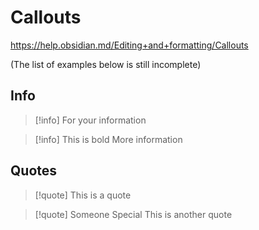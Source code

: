 # Callouts

https://help.obsidian.md/Editing+and+formatting/Callouts

(The list of examples below is still incomplete)

## Info

> [!info]
> For your information

> [!info] This is bold
> More information

## Quotes

> [!quote]
> This is a quote

> [!quote] Someone Special
> This is another quote
